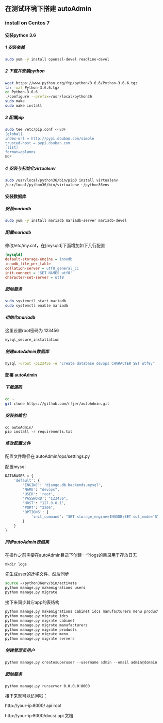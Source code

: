 ## 在测试环境下搭建 autoAdmin

### install on Centos 7

#### 安装python 3.6

##### 1 安装依赖

```bash
sudo yum -y install openssl-devel readline-devel 
```



##### 2 下载并安装python

```bash
wget https://www.python.org/ftp/python/3.6.6/Python-3.6.6.tgz
tar -xzf Python-3.6.6.tgz 
cd Python-3.6.6
./configure --prefix=/usr/local/python36
sudo make
sudo make install
```



##### 3 配置pip

```bash
sudo tee /etc/pip.conf <<EOF
[global]
index-url = http://pypi.douban.com/simple
trusted-host = pypi.douban.com
[list]
format=columns
EOF
```



##### 4 安装与初始化virtualenv

```bash
sudo /usr/local/python36/bin/pip3 install virtualenv
/usr/local/python36/bin/virtualenv ~/python36env
```



#### 安装数据库

##### 安装mariadb

```bash
sudo yum -y install mariadb mariadb-server mariadb-devel
```



##### 配置mariadb

修改/etc/my.cnf，在[mysqld]下面增加如下几行配置

```ini
[mysqld]
default-storage-engine = innodb
innodb_file_per_table           
collation-server = utf8_general_ci
init-connect = 'SET NAMES utf8'
character-set-server = utf8
```



##### 起动服务

```bash
sudo systemctl start mariadb
sudo systemctl enable mariadb
```



##### 初始化mariadb

这里设置root密码为 123456

```bash
mysql_secure_installation
```



##### 创建autoAdmin数据库

```bash
mysql -uroot -p123456 -e "create database devops CHARACTER SET utf8;"
```





#### 部署 autoAdmin

##### 下载源码

```bash
cd ~
git clone https://github.com/rfjer/autoAdmin.git
```



##### 安装依赖包

```
cd autoAdmin/
pip install -r requirements.txt 
```



##### 修改配置文件

配置文件路径在 autoAdmin/ops/settings.py 



配置mysql

```python
DATABASES = {
    'default': {
        'ENGINE': 'django.db.backends.mysql',
        'NAME': "devops",
        'USER': 'root',
        'PASSWORD': "123456",
        'HOST': "127.0.0.1",
        'PORT': "3306",
        'OPTIONS': {
            'init_command': "SET storage_engine=INNODB;SET sql_mode='STRICT_TRANS_TABLES'"
        }
    }
}
```



##### 同步autoAdmin表结果

在操作之前需要在autoAdmin目录下创建一个logs的目录用于存放日志

```
mkdir logs
```



先生成user的迁移文件，然后同步

```bash
source ~/python36env/bin/activate
python manage.py makemigrations users
python manage.py migrate
```



接下来同步其它app的表结构

```python
python manage.py makemigrations cabinet idcs manufacturers menu products servers 
python manage.py migrate idcs
python manage.py migrate cabinet
python manage.py migrate manufacturers
python manage.py migrate products
python manage.py migrate menu
python manage.py migrate servers
```


##### 创建管理员用户
```python
python manage.py createsuperuser --username admin --email admin@domain.com
```


##### 起动服务

```
python manage.py runserver 0.0.0.0:8000
```



接下来就可以访问啦： 

http://your-ip:8000/    api root

http://your-ip:8000/docs/   api 文档



